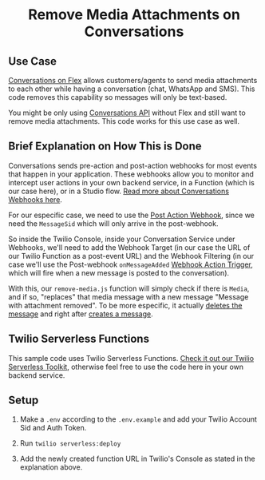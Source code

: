 <h1 align="center">Remove Media Attachments on Conversations</h1>

## Use Case

[Conversations on Flex](https://www.twilio.com/docs/flex/conversations) allows customers/agents to send media attachments to each other while having a conversation (chat, WhatsApp and SMS). This code removes this capability so messages will only be text-based.

You might be only using [Conversations API](https://www.twilio.com/docs/conversations) without Flex and still want to remove media attachments. This code works for this use case as well.

## Brief Explanation on How This is Done

Conversations sends pre-action and post-action webhooks for most events that happen in your application. These webhooks allow you to monitor and intercept user actions in your own backend service, in a Function (which is our case here), or in a Studio flow. [Read more about Conversations Webhooks here](https://www.twilio.com/docs/conversations/conversations-webhooks).

For our especific case, we need to use the [Post Action Webhook](https://www.twilio.com/docs/conversations/conversations-webhooks#post-action-webhooks), since we need the `MessageSid` which will only arrive in the post-webhook.

So inside the Twilio Console, inside your Conversation Service under Webhooks, we'll need to add the Webhook Target (in our case the URL of our Twilio Function as a post-event URL) and the Webhook Filtering (in our case we'll use the Post-webhook `onMessageAdded` [Webhook Action Trigger](https://www.twilio.com/docs/conversations/conversations-webhooks#onmessageadded), which will fire when a new message is posted to the conversation).

With this, our `remove-media.js` function will simply check if there is `Media`, and if so, "replaces" that media message with a new message "Message with attachment removed". To be more especific, it actually [deletes the message](https://www.twilio.com/docs/conversations/api/conversation-message-resource#delete-a-conversationmessage-resource) and right after [creates a message](https://www.twilio.com/docs/conversations/api/conversation-message-resource#create-a-conversationmessage-resource).

## Twilio Serverless Functions

This sample code uses Twilio Serverless Functions. [Check it out our Twilio Serverless Toolkit](https://www.twilio.com/docs/labs/serverless-toolkit/getting-started), otherwise feel free to use the code here in your own backend service.

## Setup

1. Make a `.env` according to the `.env.example` and add your Twilio Account Sid and Auth Token.

2. Run `twilio serverless:deploy`

3. Add the newly created function URL in Twilio's Console as stated in the explanation above.
